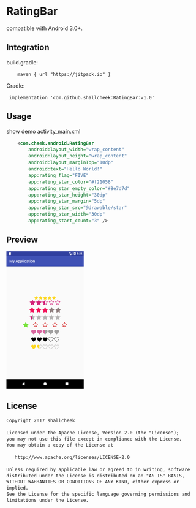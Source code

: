 # RatingBar

 compatible with Android 3.0+.

## Integration

build.gradle:
```
    maven { url "https://jitpack.io" }
 ```
Gradle:
``` 
 implementation 'com.github.shallcheek:RatingBar:v1.0'
```

## Usage
show demo activity_main.xml
```xml
    <com.chaek.android.RatingBar
        android:layout_width="wrap_content"
        android:layout_height="wrap_content"
        android:layout_marginTop="10dp"
        android:text="Hello World!"
        app:rating_flag="FIVE"
        app:rating_star_color="#f21058"
        app:rating_star_empty_color="#8e7d7d"
        app:rating_star_height="30dp"
        app:rating_star_margin="5dp"
        app:rating_star_src="@drawable/star"
        app:rating_star_width="30dp"
        app:rating_start_count="3" />
```

## Preview

<img src="./img/1.png" width="40%"><img>

## License
    Copyright 2017 shallcheek

    Licensed under the Apache License, Version 2.0 (the "License");
    you may not use this file except in compliance with the License.
    You may obtain a copy of the License at

       http://www.apache.org/licenses/LICENSE-2.0

    Unless required by applicable law or agreed to in writing, software
    distributed under the License is distributed on an "AS IS" BASIS,
    WITHOUT WARRANTIES OR CONDITIONS OF ANY KIND, either express or implied.
    See the License for the specific language governing permissions and
    limitations under the License.

